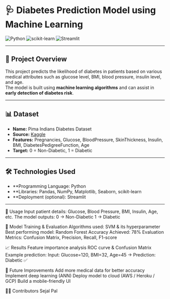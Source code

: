 # 🩺 Diabetes Prediction Model using Machine Learning

![Python](https://img.shields.io/badge/Python-3.8%2B-blue)
![scikit-learn](https://img.shields.io/badge/ML-scikit--learn-orange)
![Streamlit](https://img.shields.io/badge/WebApp-Streamlit-brightgreen)

---

## 📖 Project Overview
This project predicts the likelihood of diabetes in patients based on various medical attributes such as glucose level, BMI, blood pressure, insulin level, and age.  
The model is built using **machine learning algorithms** and can assist in **early detection of diabetes risk**.

---

## 📊 Dataset
- **Name:** Pima Indians Diabetes Dataset  
- **Source:** [Kaggle](https://www.kaggle.com/datasets/uciml/pima-indians-diabetes-database)  
- **Features:** Pregnancies, Glucose, BloodPressure, SkinThickness, Insulin, BMI, DiabetesPedigreeFunction, Age  
- **Target:** 0 = Non-Diabetic, 1 = Diabetic  

---

## 🛠️ Technologies Used
- **Programming Language: Python  
- **Libraries: Pandas, NumPy, Matplotlib, Seaborn, scikit-learn  
- **Deployment (optional): Streamlit   

---

 🚀 Usage
Input patient details: Glucose, Blood Pressure, BMI, Insulin, Age, etc.
The model outputs:
0 → Non-Diabetic
1 → Diabetic

🤖 Model Training & Evaluation
Algorithms used: SVM & its hyperparameter
Best performing model: Random Forest
Accuracy Achieved: 78%
Evaluation Metrics: Confusion Matrix, Precision, Recall, F1-score

📈 Results
Feature importance analysis
ROC curve & Confusion Matrix
Example prediction:
Input: Glucose=120, BMI=32, Age=45 → Prediction: Diabetic ✅

🔮 Future Improvements
Add more medical data for better accuracy
Implement deep learning (ANN)
Deploy model to cloud (AWS / Heroku / GCP)
Build a mobile-friendly UI

👩‍💻 Contributors
Sejal Pal
